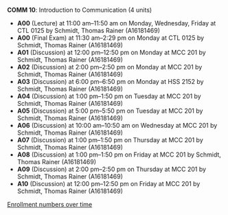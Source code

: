 **COMM 10**: Introduction to Communication (4 units)

- **A00** (Lecture) at 11:00 am–11:50 am on Monday, Wednesday, Friday at CTL 0125 by Schmidt, Thomas Rainer (A16181469)
- **A00** (Final Exam) at 11:30 am–2:29 pm on Monday at CTL 0125 by Schmidt, Thomas Rainer (A16181469)
- **A01** (Discussion) at 12:00 pm–12:50 pm on Monday at MCC 201 by Schmidt, Thomas Rainer (A16181469)
- **A02** (Discussion) at 2:00 pm–2:50 pm on Monday at MCC 201 by Schmidt, Thomas Rainer (A16181469)
- **A03** (Discussion) at 6:00 pm–6:50 pm on Monday at HSS 2152 by Schmidt, Thomas Rainer (A16181469)
- **A04** (Discussion) at 1:00 pm–1:50 pm on Tuesday at MCC 201 by Schmidt, Thomas Rainer (A16181469)
- **A05** (Discussion) at 5:00 pm–5:50 pm on Tuesday at MCC 201 by Schmidt, Thomas Rainer (A16181469)
- **A06** (Discussion) at 10:00 am–10:50 am on Wednesday at MCC 201 by Schmidt, Thomas Rainer (A16181469)
- **A07** (Discussion) at 1:00 pm–1:50 pm on Thursday at MCC 201 by Schmidt, Thomas Rainer (A16181469)
- **A08** (Discussion) at 1:00 pm–1:50 pm on Friday at MCC 201 by Schmidt, Thomas Rainer (A16181469)
- **A09** (Discussion) at 2:00 pm–2:50 pm on Thursday at MCC 201 by Schmidt, Thomas Rainer (A16181469)
- **A10** (Discussion) at 12:00 pm–12:50 pm on Friday at MCC 201 by Schmidt, Thomas Rainer (A16181469)

[Enrollment numbers over time](./COMM10.tsv)
